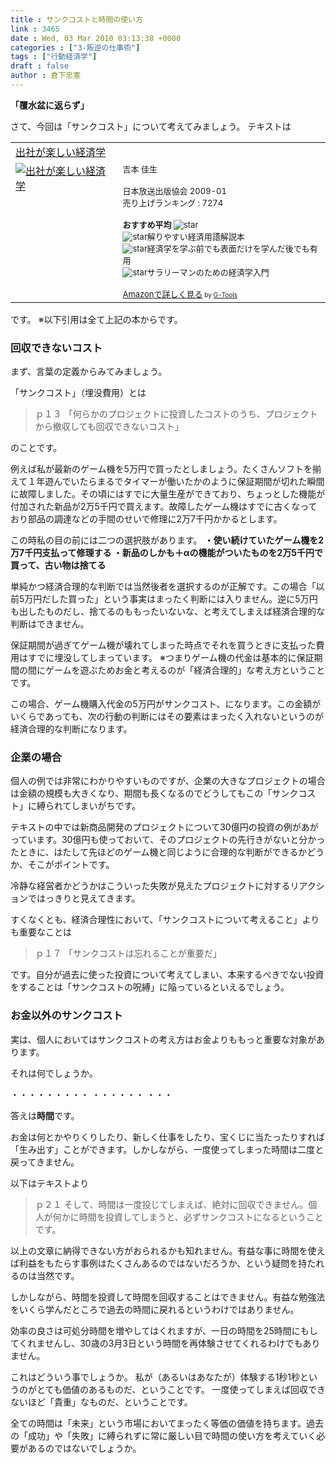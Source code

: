 ```yaml
---
title : サンクコストと時間の使い方
link : 3465
date : Wed, 03 Mar 2010 03:13:38 +0000
categories : ["3-叛逆の仕事術"]
tags : ["行動経済学"]
draft : false
author : 倉下忠憲
---
```


<strong>「覆水盆に返らず」</strong>

さて、今回は「サンクコスト」について考えてみましょう。
テキストは

<table  border="0" cellpadding="5"><tr><td colspan="2"><a href="http://www.amazon.co.jp/%E5%87%BA%E7%A4%BE%E3%81%8C%E6%A5%BD%E3%81%97%E3%81%84%E7%B5%8C%E6%B8%88%E5%AD%A6-%E5%90%89%E6%9C%AC-%E4%BD%B3%E7%94%9F/dp/4140813288%3FSubscriptionId%3D15SMZCTB9V8NGR2TW082%26tag%3Drashita1000-22%26linkCode%3Dxm2%26camp%3D2025%26creative%3D165953%26creativeASIN%3D4140813288" target="_top">出社が楽しい経済学</a><img src='http://www.assoc-amazon.jp/e/ir?t=rashita1000-22&l=ur2&o=9' width='1' height='1' border='0' alt='' /></td></tr><tr><td valign="top"><a href="http://www.amazon.co.jp/%E5%87%BA%E7%A4%BE%E3%81%8C%E6%A5%BD%E3%81%97%E3%81%84%E7%B5%8C%E6%B8%88%E5%AD%A6-%E5%90%89%E6%9C%AC-%E4%BD%B3%E7%94%9F/dp/4140813288%3FSubscriptionId%3D15SMZCTB9V8NGR2TW082%26tag%3Drashita1000-22%26linkCode%3Dxm2%26camp%3D2025%26creative%3D165953%26creativeASIN%3D4140813288" target="_top"><img src="http://ecx.images-amazon.com/images/I/41%2BuV%2BubrLL._SL160_.jpg" border="0" alt="出社が楽しい経済学" /></a></td><td valign="top"><font size="-1">吉本 佳生 <br /><br />日本放送出版協会  2009-01<br />売り上げランキング : 7274<br /><br /><strong>おすすめ平均  </strong><img src="http://g-images.amazon.com/images/G/01/detail/stars-4-0.gif" alt="star" /><br /><img src="http://g-images.amazon.com/images/G/01/detail/stars-3-0.gif" alt="star" />解りやすい経済用語解説本<br /><img src="http://g-images.amazon.com/images/G/01/detail/stars-4-0.gif" alt="star" />経済学を学ぶ前でも表面だけを学んだ後でも有用<br /><img src="http://g-images.amazon.com/images/G/01/detail/stars-4-0.gif" alt="star" />サラリーマンのための経済学入門<br /><br /><a href="http://www.amazon.co.jp/%E5%87%BA%E7%A4%BE%E3%81%8C%E6%A5%BD%E3%81%97%E3%81%84%E7%B5%8C%E6%B8%88%E5%AD%A6-%E5%90%89%E6%9C%AC-%E4%BD%B3%E7%94%9F/dp/4140813288%3FSubscriptionId%3D15SMZCTB9V8NGR2TW082%26tag%3Drashita1000-22%26linkCode%3Dxm2%26camp%3D2025%26creative%3D165953%26creativeASIN%3D4140813288" target="_top">Amazonで詳しく見る</a></font><font size="-2"> by <a href="http://www.goodpic.com/mt/aws/index.html" >G-Tools</a></font></td></tr></table>

です。
※以下引用は全て上記の本からです。

<h3>回収できないコスト</h3>
まず、言葉の定義からみてみましょう。

「サンクコスト」（埋没費用）とは

<blockquote>
ｐ１３
「何らかのプロジェクトに投資したコストのうち、プロジェクトから撤収しても回収できないコスト」
</blockquote>

のことです。

例えば私が最新のゲーム機を5万円で買ったとしましょう。たくさんソフトを揃えて１年遊んでいたらまるでタイマーが働いたかのように保証期間が切れた瞬間に故障しました。その頃にはすでに大量生産ができており、ちょっとした機能が付加された新品が2万5千円で買えます。故障したゲーム機はすでに古くなっており部品の調達などの手間のせいで修理に2万7千円かかるとします。

この時私の目の前には二つの選択肢があります。
<strong>・使い続けていたゲーム機を2万7千円支払って修理する
・新品のしかも＋αの機能がついたものを2万5千円で買って、古い物は捨てる</strong>

単純かつ経済合理的な判断では当然後者を選択するのが正解です。この場合「以前5万円だした買った」という事実はまったく判断には入りません。逆に5万円も出したものだし、捨てるのももったいないな、と考えてしまえば経済合理的な判断はできません。

保証期間が過ぎてゲーム機が壊れてしまった時点でそれを買うときに支払った費用はすでに埋没してしまっています。
※つまりゲーム機の代金は基本的に保証期間の間にゲームを遊ぶためお金と考えるのが「経済合理的」な考え方ということです。

この場合、ゲーム機購入代金の5万円がサンクコスト、になります。この金額がいくらであっても、次の行動の判断にはその要素はまったく入れないというのが経済合理的な判断になります。

<h3>企業の場合</h3>
個人の例では非常にわかりやすいものですが、企業の大きなプロジェクトの場合は金額の規模も大きくなり、期間も長くなるのでどうしてもこの「サンクコスト」に縛られてしまいがちです。

テキストの中では新商品開発のプロジェクトについて30億円の投資の例があがっています。30億円も使っておいて、そのプロジェクトの先行きがないと分かったときに、はたして先ほどのゲーム機と同じように合理的な判断ができるかどうか、そこがポイントです。

冷静な経営者かどうかはこういった失敗が見えたプロジェクトに対するリアクションではっきりと見えてきます。

すくなくとも、経済合理性において、「サンクコストについて考えること」よりも重要なことは

<blockquote>
ｐ１７
「サンクコストは忘れることが重要だ」
</blockquote>

です。自分が過去に使った投資について考えてしまい、本来するべきでない投資をすることは「サンクコストの呪縛」に陥っているといえるでしょう。

<h3>お金以外のサンクコスト</h3>
実は、個人においてはサンクコストの考え方はお金よりももっと重要な対象があります。

それは何でしょうか。

・・・・・・・・・
・・・・・・
・・・

答えは<strong>時間</strong>です。

お金は何とかやりくりしたり、新しく仕事をしたり、宝くじに当たったりすれば「生み出す」ことができます。しかしながら、一度使ってしまった時間は二度と戻ってきません。

以下はテキストより

<blockquote>
ｐ２１
そして、時間は一度投じてしまえば、絶対に回収できません。個人が何かに時間を投資してしまうと、必ずサンクコストになるということです。
</blockquote>

以上の文章に納得できない方がおられるかも知れません。有益な事に時間を使えば利益をもたらす事例はたくさんあるのではないだろうか、という疑問を持たれるのは当然です。

しかしながら、時間を投資して時間を回収することはできません。有益な勉強法をいくら学んだところで過去の時間に戻れるというわけではありません。

効率の良さは可処分時間を増やしてはくれますが、一日の時間を25時間にもしてくれませんし、30歳の3月3日という時間を再体験させてくれるわけでもありません。

これはどういう事でしょうか。
私が（あるいはあなたが）体験する1秒1秒というのがとても価値のあるものだ、ということです。
一度使ってしまえば回収できないほど「貴重」なものだ、ということです。

全ての時間は「未来」という市場においてまったく等価の価値を持ちます。過去の「成功」や「失敗」に縛られずに常に厳しい目で時間の使い方を考えていく必要があるのではないでしょうか。